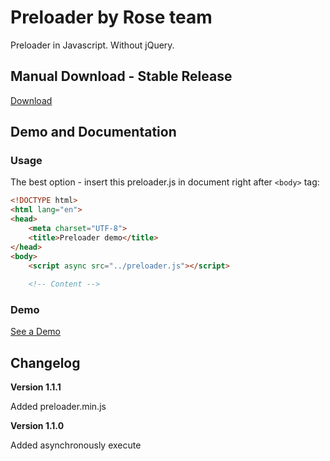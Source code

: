 # Preloader by Rose team

Preloader in Javascript. Without jQuery.

## Manual Download - Stable Release
[Download](https://github.com/iiiBird/preloader/releases)

## Demo and Documentation
### Usage
The best option - insert this preloader.js in document right after `<body>` tag:

```html
<!DOCTYPE html>
<html lang="en">
<head>
	<meta charset="UTF-8">
	<title>Preloader demo</title>
</head>
<body>
	<script async src="../preloader.js"></script>
	
	<!-- Content -->
```
### Demo
[See a Demo](https://iiibird.github.io/preloader/demo/)

## Changelog

__Version 1.1.1__

Added preloader.min.js

__Version 1.1.0__

Added asynchronously execute
